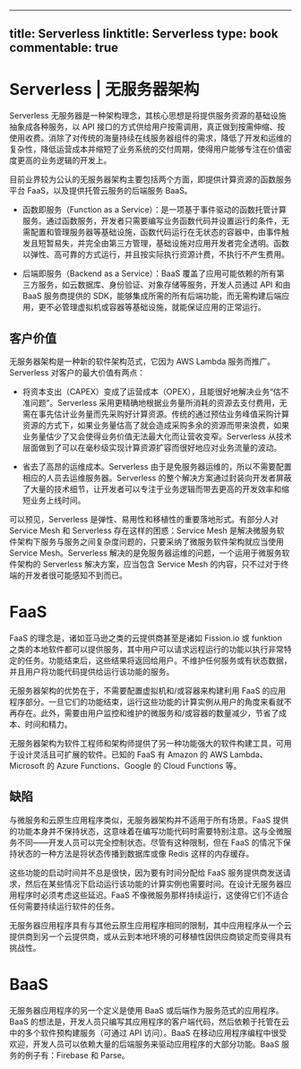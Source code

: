 
---
title: Serverless
linktitle: Serverless
type: book
commentable: true
---

# Serverless | 无服务器架构

Serverless 无服务器是一种架构理念，其核心思想是将提供服务资源的基础设施抽象成各种服务，以 API 接口的方式供给用户按需调用，真正做到按需伸缩、按使用收费。消除了对传统的海量持续在线服务器组件的需求，降低了开发和运维的复杂性，降低运营成本并缩短了业务系统的交付周期，使得用户能够专注在价值密度更高的业务逻辑的开发上。

目前业界较为公认的无服务器架构主要包括两个方面，即提供计算资源的函数服务平台 FaaS，以及提供托管云服务的后端服务 BaaS。

- 函数即服务（Function as a Service）：是一项基于事件驱动的函数托管计算服务。通过函数服务，开发者只需要编写业务函数代码并设置运行的条件，无需配置和管理服务器等基础设施，函数代码运行在无状态的容器中，由事件触发且短暂易失，并完全由第三方管理，基础设施对应用开发者完全透明。函数以弹性、高可靠的方式运行，并且按实际执行资源计费，不执行不产生费用。

- 后端即服务（Backend as a Service）：BaaS 覆盖了应用可能依赖的所有第三方服务，如云数据库、身份验证、对象存储等服务，开发人员通过 API 和由 BaaS 服务商提供的 SDK，能够集成所需的所有后端功能，而无需构建后端应用，更不必管理虚拟机或容器等基础设施，就能保证应用的正常运行。

## 客户价值

无服务器架构是一种新的软件架构范式，它因为 AWS Lambda 服务而推广。Serverless 对客户的最大价值有两点：

- 将资本支出（CAPEX）变成了运营成本（OPEX），且能很好地解决业务“估不准问题”。Serverless 采用更精确地根据业务量所消耗的资源去支付费用，无需在事先估计业务量而先采购好计算资源。传统的通过预估业务峰值采购计算资源的方式下，如果业务量估高了就会造成采购多余的资源而带来浪费，如果业务量估少了又会使得业务价值无法最大化而让营收变窄。Serverless 从技术层面做到了可以在毫秒级实现计算资源扩容而很好地应对业务流量的波动。

- 省去了高昂的运维成本。Serverless 由于是免服务器运维的，所以不需要配置相应的人员去运维服务器。Serverless 的整个解决方案通过封装向开发者屏蔽了大量的技术细节，让开发者可以专注于业务逻辑而带去更高的开发效率和缩短业务上线时间。

可以预见，Serverless 是弹性、易用性和移植性的重要落地形式。有部分人对 Service Mesh 和 Serverless 存在这样的困惑：Service Mesh 是解决微服务软件架构下服务与服务之间复杂度问题的，只要采纳了微服务软件架构就应当使用 Service Mesh。Serverless 解决的是免服务器运维的问题，一个运用于微服务软件架构的 Serverless 解决方案，应当包含 Service Mesh 的内容，只不过对于终端的开发者很可能感知不到而已。

# FaaS

FaaS 的理念是，诸如亚马逊之类的云提供商甚至是诸如 Fission.io 或 funktion 之类的本地软件都可以提供服务，其中用户可以请求远程运行的功能以执行非常特定的任务。功能结束后，这些结果将返回给用户。不维护任何服务或有状态数据，并且用户将功能代码提供给运行该功能的服务。

无服务器架构的优势在于，不需要配置虚拟机和/或容器来构建利用 FaaS 的应用程序部分。一旦它们的功能结束，运行这些功能的计算实例从用户的角度来看就不再存在。此外，需要由用户监控和维护的微服务和/或容器的数量减少，节省了成本、时间和精力。

无服务器架构为软件工程师和架构师提供了另一种功能强大的软件构建工具，可用于设计灵活且可扩展的软件。已知的 FaaS 有 Amazon 的 AWS Lambda、Microsoft 的 Azure Functions、Google 的 Cloud Functions 等。

## 缺陷

与微服务和云原生应用程序类似，无服务器架构并不适用于所有场景。FaaS 提供的功能本身并不保持状态，这意味着在编写功能代码时需要特别注意。这与全微服务不同——开发人员可以完全控制状态。尽管有这种限制，但在 FaaS 的情况下保持状态的一种方法是将状态传播到数据库或像 Redis 这样的内存缓存。

这些功能的启动时间并不总是很快，因为要有时间分配给 FaaS 服务提供商发送请求，然后在某些情况下启动运行该功能的计算实例也需要时间。在设计无服务器应用程序时必须考虑这些延迟。FaaS 不像微服务那样持续运行，这使得它们不适合任何需要持续运行软件的任务。

无服务器应用程序具有与其他云原生应用程序相同的限制，其中应用程序从一个云提供商到另一个云提供商，或从云到本地环境的可移植性因供应商锁定而变得具有挑战性。

# BaaS

无服务器应用程序的另一个定义是使用 BaaS 或后端作为服务范式的应用程序。BaaS 的想法是，开发人员只编写其应用程序的客户端代码，然后依赖于托管在云中的多个软件预构建服务（可通过 API 访问）。BaaS 在移动应用程序编程中很受欢迎，开发人员可以依赖大量的后端服务来驱动应用程序的大部分功能。BaaS 服务的例子有：Firebase 和 Parse。

    